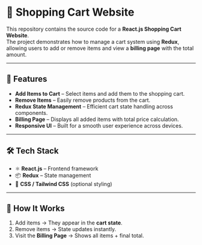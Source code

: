 # 🛒 Shopping Cart Website

This repository contains the source code for a **React.js Shopping Cart Website**.  
The project demonstrates how to manage a cart system using **Redux**, allowing users to add or remove items and view a **billing page** with the total amount.

---

## 🚀 Features
- **Add Items to Cart** – Select items and add them to the shopping cart.  
- **Remove Items** – Easily remove products from the cart.  
- **Redux State Management** – Efficient cart state handling across components.  
- **Billing Page** – Displays all added items with total price calculation.  
- **Responsive UI** – Built for a smooth user experience across devices.  

---

## 🛠️ Tech Stack
- ⚛️ **React.js** – Frontend framework  
- 📦 **Redux** – State management  
- 🎨 **CSS / Tailwind CSS** (optional styling)  

---

## 📍 How It Works
1. Add items → They appear in the **cart state**.  
2. Remove items → State updates instantly.  
3. Visit the **Billing Page** → Shows all items + final total.
